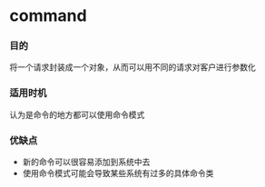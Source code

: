 # command
### 目的
将一个请求封装成一个对象，从而可以用不同的请求对客户进行参数化
### 适用时机
认为是命令的地方都可以使用命令模式
### 优缺点
- 新的命令可以很容易添加到系统中去
- 使用命令模式可能会导致某些系统有过多的具体命令类